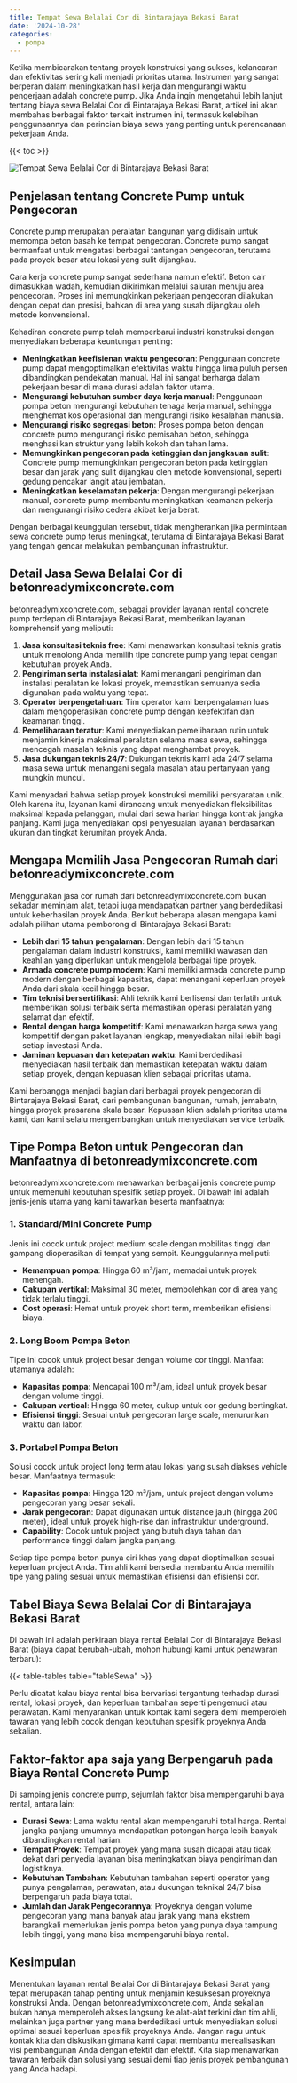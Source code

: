 ```yaml
---
title: Tempat Sewa Belalai Cor di Bintarajaya Bekasi Barat
date: '2024-10-28'
categories:
  - pompa
---
```


Ketika membicarakan tentang proyek konstruksi yang sukses, kelancaran dan efektivitas sering kali menjadi prioritas utama. Instrumen yang sangat berperan dalam meningkatkan hasil kerja dan mengurangi waktu pengerjaan adalah concrete pump. Jika Anda ingin mengetahui lebih lanjut tentang biaya sewa Belalai Cor di Bintarajaya Bekasi Barat, artikel ini akan membahas berbagai faktor terkait instrumen ini, termasuk kelebihan penggunaannya dan perincian biaya sewa yang penting untuk perencanaan pekerjaan Anda.

{{< toc >}}

![Tempat Sewa Belalai Cor di Bintarajaya Bekasi Barat](https://betoncor8.github.io/pump/concrete-pump%20(28).png)

## Penjelasan tentang Concrete Pump untuk Pengecoran

Concrete pump merupakan peralatan bangunan yang didisain untuk memompa beton basah ke tempat pengecoran. Concrete pump sangat bermanfaat untuk mengatasi berbagai tantangan pengecoran, terutama pada proyek besar atau lokasi yang sulit dijangkau.

Cara kerja concrete pump sangat sederhana namun efektif. Beton cair dimasukkan wadah, kemudian dikirimkan melalui saluran menuju area pengecoran. Proses ini memungkinkan pekerjaan pengecoran dilakukan dengan cepat dan presisi, bahkan di area yang susah dijangkau oleh metode konvensional.

Kehadiran concrete pump telah memperbarui industri konstruksi dengan menyediakan beberapa keuntungan penting:

- **Meningkatkan keefisienan waktu pengecoran**: Penggunaan concrete pump dapat mengoptimalkan efektivitas waktu hingga lima puluh persen dibandingkan pendekatan manual. Hal ini sangat berharga dalam pekerjaan besar di mana durasi adalah faktor utama.
- **Mengurangi kebutuhan sumber daya kerja manual**: Penggunaan pompa beton mengurangi kebutuhan tenaga kerja manual, sehingga menghemat kos operasional dan mengurangi risiko kesalahan manusia.
- **Mengurangi risiko segregasi beton**: Proses pompa beton dengan concrete pump mengurangi risiko pemisahan beton, sehingga menghasilkan struktur yang lebih kokoh dan tahan lama.
- **Memungkinkan pengecoran pada ketinggian dan jangkauan sulit**: Concrete pump memungkinkan pengecoran beton pada ketinggian besar dan jarak yang sulit dijangkau oleh metode konvensional, seperti gedung pencakar langit atau jembatan.
- **Meningkatkan keselamatan pekerja**: Dengan mengurangi pekerjaan manual, concrete pump membantu meningkatkan keamanan pekerja dan mengurangi risiko cedera akibat kerja berat.

Dengan berbagai keunggulan tersebut, tidak mengherankan jika permintaan sewa concrete pump terus meningkat, terutama di Bintarajaya Bekasi Barat yang tengah gencar melakukan pembangunan infrastruktur.

## Detail Jasa Sewa Belalai Cor di betonreadymixconcrete.com

betonreadymixconcrete.com, sebagai provider layanan rental concrete pump terdepan di Bintarajaya Bekasi Barat, memberikan layanan komprehensif yang meliputi:

1. **Jasa konsultasi teknis free**: Kami menawarkan konsultasi teknis gratis untuk menolong Anda memilih tipe concrete pump yang tepat dengan kebutuhan proyek Anda.
2. **Pengiriman serta instalasi alat**: Kami menangani pengiriman dan instalasi peralatan ke lokasi proyek, memastikan semuanya sedia digunakan pada waktu yang tepat.
3. **Operator berpengetahuan**: Tim operator kami berpengalaman luas dalam mengoperasikan concrete pump dengan keefektifan dan keamanan tinggi.
4. **Pemeliharaan teratur**: Kami menyediakan pemeliharaan rutin untuk menjamin kinerja maksimal peralatan selama masa sewa, sehingga mencegah masalah teknis yang dapat menghambat proyek.
5. **Jasa dukungan teknis 24/7**: Dukungan teknis kami ada 24/7 selama masa sewa untuk menangani segala masalah atau pertanyaan yang mungkin muncul.

Kami menyadari bahwa setiap proyek konstruksi memiliki persyaratan unik. Oleh karena itu, layanan kami dirancang untuk menyediakan fleksibilitas maksimal kepada pelanggan, mulai dari sewa harian hingga kontrak jangka panjang. Kami juga menyediakan opsi penyesuaian layanan berdasarkan ukuran dan tingkat kerumitan proyek Anda.

## Mengapa Memilih Jasa Pengecoran Rumah dari betonreadymixconcrete.com

Menggunakan jasa cor rumah dari betonreadymixconcrete.com bukan sekadar meminjam alat, tetapi juga mendapatkan partner yang berdedikasi untuk keberhasilan proyek Anda. Berikut beberapa alasan mengapa kami adalah pilihan utama pemborong di Bintarajaya Bekasi Barat:

- **Lebih dari 15 tahun pengalaman**: Dengan lebih dari 15 tahun pengalaman dalam industri konstruksi, kami memiliki wawasan dan keahlian yang diperlukan untuk mengelola berbagai tipe proyek.
- **Armada concrete pump modern**: Kami memiliki armada concrete pump modern dengan berbagai kapasitas, dapat menangani keperluan proyek Anda dari skala kecil hingga besar.
- **Tim teknisi bersertifikasi**: Ahli teknik kami berlisensi dan terlatih untuk memberikan solusi terbaik serta memastikan operasi peralatan yang selamat dan efektif.
- **Rental dengan harga kompetitif**: Kami menawarkan harga sewa yang kompetitif dengan paket layanan lengkap, menyediakan nilai lebih bagi setiap investasi Anda.
- **Jaminan kepuasan dan ketepatan waktu**: Kami berdedikasi menyediakan hasil terbaik dan memastikan ketepatan waktu dalam setiap proyek, dengan kepuasan klien sebagai prioritas utama.

Kami berbangga menjadi bagian dari berbagai proyek pengecoran di Bintarajaya Bekasi Barat, dari pembangunan bangunan, rumah, jemabatn, hingga proyek prasarana skala besar. Kepuasan klien adalah prioritas utama kami, dan kami selalu mengembangkan untuk menyediakan service terbaik.

## Tipe Pompa Beton untuk Pengecoran dan Manfaatnya di betonreadymixconcrete.com

betonreadymixconcrete.com menawarkan berbagai jenis concrete pump untuk memenuhi kebutuhan spesifik setiap proyek. Di bawah ini adalah jenis-jenis utama yang kami tawarkan beserta manfaatnya:

### 1\. Standard/Mini Concrete Pump

Jenis ini cocok untuk project medium scale dengan mobilitas tinggi dan gampang dioperasikan di tempat yang sempit. Keunggulannya meliputi:

- **Kemampuan pompa**: Hingga 60 m³/jam, memadai untuk proyek menengah.
- **Cakupan vertikal**: Maksimal 30 meter, membolehkan cor di area yang tidak terlalu tinggi.
- **Cost operasi**: Hemat untuk proyek short term, memberikan efisiensi biaya.

### 2\. Long Boom Pompa Beton

Tipe ini cocok untuk project besar dengan volume cor tinggi. Manfaat utamanya adalah:

- **Kapasitas pompa**: Mencapai 100 m³/jam, ideal untuk proyek besar dengan volume tinggi.
- **Cakupan vertical**: Hingga 60 meter, cukup untuk cor gedung bertingkat.
- **Efisiensi tinggi**: Sesuai untuk pengecoran large scale, menurunkan waktu dan labor.

### 3\. Portabel Pompa Beton

Solusi cocok untuk project long term atau lokasi yang susah diakses vehicle besar. Manfaatnya termasuk:

- **Kapasitas pompa**: Hingga 120 m³/jam, untuk project dengan volume pengecoran yang besar sekali.
- **Jarak pengecoran**: Dapat digunakan untuk distance jauh (hingga 200 meter), ideal untuk proyek high-rise dan infrastruktur underground.
- **Capability**: Cocok untuk project yang butuh daya tahan dan performance tinggi dalam jangka panjang.

Setiap tipe pompa beton punya ciri khas yang dapat dioptimalkan sesuai keperluan project Anda. Tim ahli kami bersedia membantu Anda memilih tipe yang paling sesuai untuk memastikan efisiensi dan efisiensi cor.

## Tabel Biaya Sewa Belalai Cor di Bintarajaya Bekasi Barat

Di bawah ini adalah perkiraan biaya rental Belalai Cor di Bintarajaya Bekasi Barat (biaya dapat berubah-ubah, mohon hubungi kami untuk penawaran terbaru):

{{< table-tables table="tableSewa" >}}

Perlu dicatat kalau biaya rental bisa bervariasi tergantung terhadap durasi rental, lokasi proyek, dan keperluan tambahan seperti pengemudi atau perawatan. Kami menyarankan untuk kontak kami segera demi memperoleh tawaran yang lebih cocok dengan kebutuhan spesifik proyeknya Anda sekalian.

## Faktor-faktor apa saja yang Berpengaruh pada Biaya Rental Concrete Pump

Di samping jenis concrete pump, sejumlah faktor bisa mempengaruhi biaya rental, antara lain:

- **Durasi Sewa**: Lama waktu rental akan mempengaruhi total harga. Rental jangka panjang umumnya mendapatkan potongan harga lebih banyak dibandingkan rental harian.
- **Tempat Proyek**: Tempat proyek yang mana susah dicapai atau tidak dekat dari penyedia layanan bisa meningkatkan biaya pengiriman dan logistiknya.
- **Kebutuhan Tambahan**: Kebutuhan tambahan seperti operator yang punya pengalaman, perawatan, atau dukungan teknikal 24/7 bisa berpengaruh pada biaya total.
- **Jumlah dan Jarak Pengecorannya**: Proyeknya dengan volume pengecoran yang mana banyak atau jarak yang mana ekstrem barangkali memerlukan jenis pompa beton yang punya daya tampung lebih tinggi, yang mana bisa mempengaruhi biaya rental.

## Kesimpulan

Menentukan layanan rental Belalai Cor di Bintarajaya Bekasi Barat yang tepat merupakan tahap penting untuk menjamin kesuksesan proyeknya konstruksi Anda. Dengan betonreadymixconcrete.com, Anda sekalian bukan hanya memperoleh akses langsung ke alat-alat terkini dan tim ahli, melainkan juga partner yang mana berdedikasi untuk menyediakan solusi optimal sesuai keperluan spesifik proyeknya Anda. Jangan ragu untuk kontak kita dan diskusikan gimana kami dapat membantu merealisasikan visi pembangunan Anda dengan efektif dan efektif. Kita siap menawarkan tawaran terbaik dan solusi yang sesuai demi tiap jenis proyek pembangunan yang Anda hadapi.

